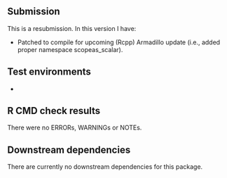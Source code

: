 ## Submission
This is a resubmission. In this version I have:
* Patched to compile for upcoming (Rcpp) Armadillo update (i.e., added proper namespace scopeas_scalar).

## Test environments
* 

## R CMD check results

There were no ERRORs, WARNINGs or NOTEs.

## Downstream dependencies

There are currently no downstream dependencies for this package.

